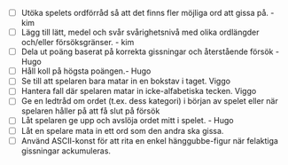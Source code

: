 - [ ] Utöka spelets ordförråd så att det finns fler möjliga ord att gissa på. - kim
- [ ] Lägg till lätt, medel och svår svårighetsnivå med olika ordlängder och/eller försöksgränser. - kim
- [ ] Dela ut poäng baserat på korrekta gissningar och återstående försök - Hugo
- [ ] Håll koll på högsta poängen.- Hugo
- [ ] Se till att spelaren bara matar in en bokstav i taget. Viggo
- [ ] Hantera fall där spelaren matar in icke-alfabetiska tecken. Viggo
- [ ] Ge en ledtråd om ordet (t.ex. dess kategori) i början av spelet eller när spelaren håller på att få slut på försök
- [ ] Låt spelaren ge upp och avslöja ordet mitt i spelet. - Hugo
- [ ] Låt en spelare mata in ett ord som den andra ska gissa.
- [ ] Använd ASCII-konst för att rita en enkel hänggubbe-figur när felaktiga gissningar ackumuleras.
